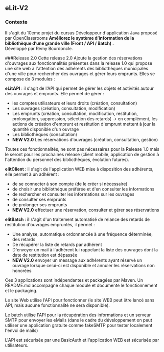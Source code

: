 ## eLit-V2

### Contexte  
Il s'agit du 10eme projet du cursus Développeur d'application Java proposé par OpenClassrooms **Améliorez le système d’information de la bibliothèque d’une grande ville (Front / API / Batch)** .  
Développé par Rémy Bourdoncle. 


###Release 2.0
Cette release 2.0 Ajoute la gestion des réservations d'ouvrages aux fonctionnalités présentes dans la release 1.0 qui propose une site web à l'attention des adhérents des bibliothèques municipales d'une ville pour rechercher des ouvrages et gérer leurs emprunts. Elles se compose de 3 modules :
 
**eLitAPI** : il s'agit de l'API qui permet de gérer les objets et activités autour des ouvrages et emprunts.
Elle permet de gérer : 
- les comptes utilisateurs et leurs droits (création, consultation)
- Les ouvrages (création, consultation, modification)
- Les emprunts (création, consultation, modification, restitution, prolongation, suppression, sélection des retards)
-> en complément, les actions de création d'emprunt et restitution d'emprunt mettent à jour la quantité disponible d'un ouvrage 
- Les bibliothèques (consultation)
- **NEW V2.0** Les réservations d'ouvrages (création, consultation, gestion)

Toutes ces fonctionnalités, ne sont pas nécessaires pour la Release 1.0 mais le seront pour les prochaines release (client mobile, application de gestion à l'attention du personnel des bibliothèques, évolution futures).

**elitClient** : il s'agit de l'application WEB mise à disposition des adhérents, elle permet à un adhérent : 
- de se connecter à son compte (de le créer si nécessaire)
- de choisir une bibliothèque préférée et d'en consulter les informations
- de rechercher et consulter les informations sur les ouvrages
- de consulter ses emprunts
- de prolonger ses emprunts
- **NEW V2.0** effectuer une réservation, consulter et gérer ses réservations 

**elitBatch** : il s'agit d'un traitement automatisé de relance des retards de restitution d'ouvrages empruntés, il permet : 
- Une analyse, automatique ordonnancée à une fréquence déterminée, des retards
- De récupérer la liste de retards par adhérent
- D'envoyer un mail à l'adhérent lui rappelant la liste des ouvrages dont la date de restitution est dépassée
- **NEW V2.0** envoyer un message aux adhérents ayant réservé un ouvrage lorsque celui-ci est disponible et annuler les réservations non honorées

Ces 3 applications sont indépendantes et packagées par Maven.
Un README.md accompagne chaque module et documente le fonctionnement et le packaging.

Le site Web utilise l'API pour fonctionner (le site WEB peut être lancé sans API, mais aucune fonctionnalité ne sera disponible).

Le batch utilise l'API pour la récupération des informations et un serveur SMTP pour envoyer les eMails (dans le cadre du développement on peut utiliser une application gratuite comme fakeSMTP pour tester localement l'envoi de mails)

L'API est sécurisée par une BasicAuth et l'application WEB est sécurisée par utilisateurs.



